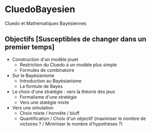 # CluedoBayesien
Cluedo et Mathématiques Bayésiennes

## Objectifs [Susceptibles de changer dans un premier temps]
- Construction d'un modèle jouet
  - Restriction du Cluedo à un modèle plus simple
  - Formules de combinatoire
- Sur le Bayésianisme
  - Introduction au Bayésianisme
  - La formule de Bayes
- Le choix d'une stratégie : vers la théorie des jeux
  - Formalisme d'une stratégie
  - Vers une statégie mixte
- Vers une simulation
  - Choix mixte / honnête / bluff
  - Quantification / Choix d'un objectif (maximiser le nombre de victoires ? / Minimiser le nombre d'hypothèses ?)
